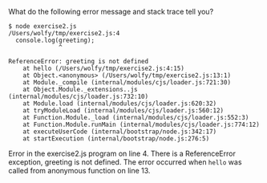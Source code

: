 What do the following error message and stack trace tell you?

````
$ node exercise2.js
/Users/wolfy/tmp/exercise2.js:4
  console.log(greeting);
              ^

ReferenceError: greeting is not defined
    at hello (/Users/wolfy/tmp/exercise2.js:4:15)
    at Object.<anonymous> (/Users/wolfy/tmp/exercise2.js:13:1)
    at Module._compile (internal/modules/cjs/loader.js:721:30)
    at Object.Module._extensions..js (internal/modules/cjs/loader.js:732:10)
    at Module.load (internal/modules/cjs/loader.js:620:32)
    at tryModuleLoad (internal/modules/cjs/loader.js:560:12)
    at Function.Module._load (internal/modules/cjs/loader.js:552:3)
    at Function.Module.runMain (internal/modules/cjs/loader.js:774:12)
    at executeUserCode (internal/bootstrap/node.js:342:17)
    at startExecution (internal/bootstrap/node.js:276:5)
````    

Error in the exercise2.js program on line 4. There is a ReferenceError exception, greeting is not defined. The error occurred when `hello` was called from anonymous function on line 13. 